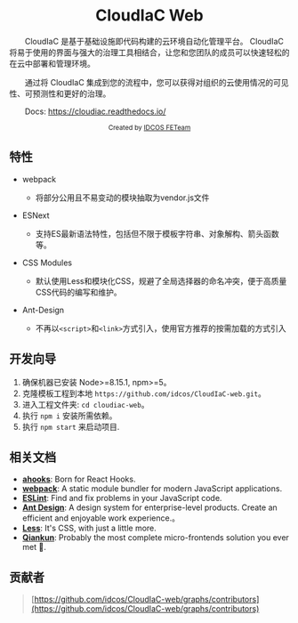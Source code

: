 <div align="center"><h1 align="center">CloudIaC Web</h1></div>
<div align="left">
  <p>&emsp;&emsp;CloudIaC 是基于基础设施即代码构建的云环境自动化管理平台。 CloudIaC 将易于使用的界面与强大的治理工具相结合，让您和您团队的成员可以快速轻松的在云中部署和管理环境。</p>
  <p>&emsp;&emsp;通过将 CloudIaC 集成到您的流程中，您可以获得对组织的云使用情况的可见性、可预测性和更好的治理。</p>
  <p>&emsp;&emsp;Docs: <a href='https://cloudiac.readthedocs.io/' target> https://cloudiac.readthedocs.io/ </a></p>
</div>

<div align="center">
  <sub>Created by <a href="#">IDCOS FETeam</a>
</div>

## 特性
- webpack
  - 将部分公用且不易变动的模块抽取为vendor.js文件

- ESNext
  - 支持ES最新语法特性，包括但不限于模板字符串、对象解构、箭头函数等。

- CSS Modules
  - 默认使用Less和模块化CSS，规避了全局选择器的命名冲突，便于高质量CSS代码的编写和维护。

- Ant-Design
  - 不再以`<script>`和`<link>`方式引入，使用官方推荐的按需加载的方式引入

## 开发向导

1.  确保机器已安装 Node>=8.15.1, npm>=5。
2.  克隆模板工程到本地 `https://github.com/idcos/CloudIaC-web.git`。
3.  进入工程文件夹: `cd cloudiac-web`。
4.  执行 `npm i` 安装所需依赖。
5.  执行 `npm start` 来启动项目.

## 相关文档

- [**ahooks**](https://ahooks.js.org/): Born for React Hooks.
- [**webpack**](https://webpack.js.org/): A static module bundler for modern JavaScript applications.
- [**ESLint**](https://eslint.org/): Find and fix problems in your JavaScript code.
- [**Ant Design**](https://ant.design/index-cn): A design system for enterprise-level products. Create an efficient and enjoyable work experience.。
- [**Less**](http://lesscss.org/): It's CSS, with just a little more.
- [**Qiankun**](https://qiankun.umijs.org/): Probably the most complete micro-frontends solution you ever met 🧐.

## 贡献者

> [https://github.com/idcos/CloudIaC-web/graphs/contributors](https://github.com/idcos/CloudIaC-web/graphs/contributors)


